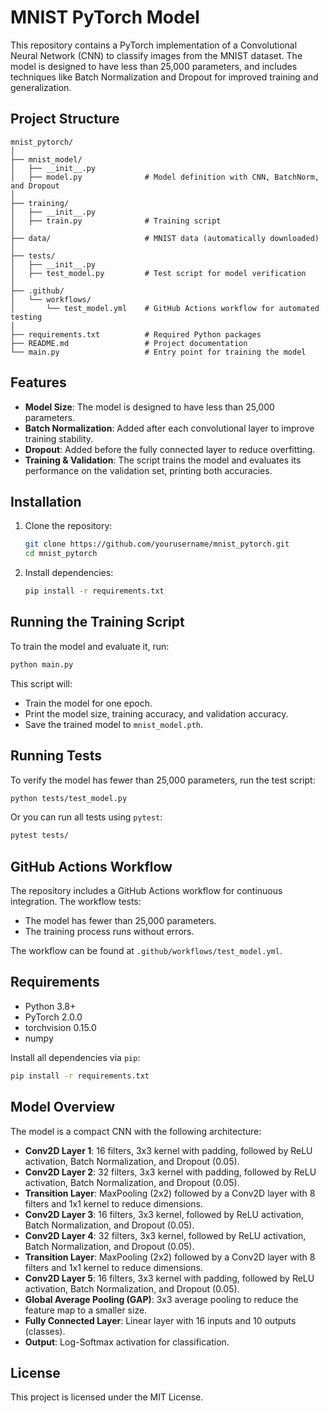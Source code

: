 # MNIST PyTorch Model

This repository contains a PyTorch implementation of a Convolutional Neural Network (CNN) to classify images from the MNIST dataset. The model is designed to have less than 25,000 parameters, and includes techniques like Batch Normalization and Dropout for improved training and generalization.

## Project Structure

```
mnist_pytorch/
│
├── mnist_model/
│   ├── __init__.py
│   ├── model.py              # Model definition with CNN, BatchNorm, and Dropout
│
├── training/
│   ├── __init__.py
│   ├── train.py              # Training script
│
├── data/                     # MNIST data (automatically downloaded)
│
├── tests/
│   ├── __init__.py
│   ├── test_model.py         # Test script for model verification
│
├── .github/
│   └── workflows/
│       └── test_model.yml    # GitHub Actions workflow for automated testing
│
├── requirements.txt          # Required Python packages
├── README.md                 # Project documentation
└── main.py                   # Entry point for training the model
```

## Features
- **Model Size**: The model is designed to have less than 25,000 parameters.
- **Batch Normalization**: Added after each convolutional layer to improve training stability.
- **Dropout**: Added before the fully connected layer to reduce overfitting.
- **Training & Validation**: The script trains the model and evaluates its performance on the validation set, printing both accuracies.

## Installation

1. Clone the repository:
   ```sh
   git clone https://github.com/yourusername/mnist_pytorch.git
   cd mnist_pytorch
   ```

2. Install dependencies:
   ```sh
   pip install -r requirements.txt
   ```

## Running the Training Script

To train the model and evaluate it, run:
```sh
python main.py
```
This script will:
- Train the model for one epoch.
- Print the model size, training accuracy, and validation accuracy.
- Save the trained model to `mnist_model.pth`.

## Running Tests

To verify the model has fewer than 25,000 parameters, run the test script:
```sh
python tests/test_model.py
```

Or you can run all tests using `pytest`:
```sh
pytest tests/
```

## GitHub Actions Workflow

The repository includes a GitHub Actions workflow for continuous integration. The workflow tests:
- The model has fewer than 25,000 parameters.
- The training process runs without errors.

The workflow can be found at `.github/workflows/test_model.yml`.

## Requirements
- Python 3.8+
- PyTorch 2.0.0
- torchvision 0.15.0
- numpy

Install all dependencies via `pip`:
```sh
pip install -r requirements.txt
```

## Model Overview

The model is a compact CNN with the following architecture:
- **Conv2D Layer 1**: 16 filters, 3x3 kernel with padding, followed by ReLU activation, Batch Normalization, and Dropout (0.05).
- **Conv2D Layer 2**: 32 filters, 3x3 kernel with padding, followed by ReLU activation, Batch Normalization, and Dropout (0.05).
- **Transition Layer**: MaxPooling (2x2) followed by a Conv2D layer with 8 filters and 1x1 kernel to reduce dimensions.
- **Conv2D Layer 3**: 16 filters, 3x3 kernel, followed by ReLU activation, Batch Normalization, and Dropout (0.05).
- **Conv2D Layer 4**: 32 filters, 3x3 kernel, followed by ReLU activation, Batch Normalization, and Dropout (0.05).
- **Transition Layer**: MaxPooling (2x2) followed by a Conv2D layer with 8 filters and 1x1 kernel to reduce dimensions.
- **Conv2D Layer 5**: 16 filters, 3x3 kernel with padding, followed by ReLU activation, Batch Normalization, and Dropout (0.05).
- **Global Average Pooling (GAP)**: 3x3 average pooling to reduce the feature map to a smaller size.
- **Fully Connected Layer**: Linear layer with 16 inputs and 10 outputs (classes).
- **Output**: Log-Softmax activation for classification.


## License

This project is licensed under the MIT License.

